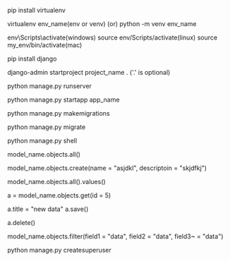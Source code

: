 <!-- install virtual environment -->
pip install virtualenv

<!-- create virtual environment -->
virtualenv env_name(env or venv)
(or)
python -m venv env_name

<!-- activate virtual environment -->
env\Scripts\activate(windows)
source env/Scripts/activate(linux)
source my_env/bin/activate(mac)

<!-- install django -->
pip install django

<!-- start project -->
django-admin startproject project_name . ('.' is optional)

<!-- start server -->
python manage.py runserver

<!-- create app -->
python manage.py startapp app_name

<!-- create migration file -->
python manage.py makemigrations

<!-- changes in database using makemigration file -->
python manage.py migrate

<!-- open shell -->
python manage.py shell

<!-- list all objects of class/models -->
model_name.objects.all()

<!-- create ojects/data -->
model_name.objects.create(name = "asjdkl", descriptoin = "skjdfkj")

model_name.objects.all().values()

<!-- single data fetch -->
a = model_name.objects.get(id = 5)

<!-- update -->
a.title = "new data"
a.save()

<!-- delete -->
a.delete()

<!-- to filter the objects -->
model_name.objects.filter(field1 = "data", field2 = "data", field3~ = "data")

<!-- create superuser -->
python manage.py createsuperuser